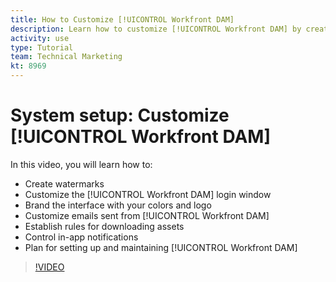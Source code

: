 ```yaml
---
title: How to Customize [!UICONTROL Workfront DAM]
description: Learn how to customize [!UICONTROL Workfront DAM] by creating watermarks, customizing the [!UICONTROL DAM] login window, branding the interface, and more.
activity: use
type: Tutorial
team: Technical Marketing
kt: 8969
---
```

# System setup: Customize [!UICONTROL Workfront DAM]

In this video, you will learn how to:

* Create watermarks
* Customize the [!UICONTROL Workfront DAM] login window
* Brand the interface with your colors and logo
* Customize emails sent from [!UICONTROL Workfront DAM]
* Establish rules for downloading assets
* Control in-app notifications
* Plan for setting up and maintaining [!UICONTROL Workfront DAM]

>[!VIDEO](https://video.tv.adobe.com/v/335232/?quality=12)
